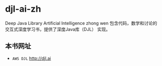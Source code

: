 # djl-ai-zh
Deep Java Library Artificial Intelligence zhong wen
包含代码，数学和讨论的交互式深度学习书，提供了深度Java库（DJL） 实现。

## 本书网址

* `AWS DJL` http://djl.ai
